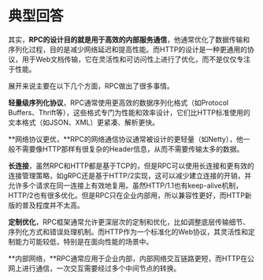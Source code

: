# 典型回答

其实，**RPC的设计目的就是用于高效的内部服务通信**，他通常优化了数据传输和序列化过程，目的是减少网络延迟和提高性能。而HTTP的设计是一种更通用的协议，用于Web文档传输，它在灵活性和可访问性上进行了优化，而不是仅仅专注于性能。

展开来说主要在以下几个方面，RPC做出了很多事情。

**轻量级序列化协议**，RPC通常使用更高效的数据序列化格式（如Protocol Buffers、Thrift等），这些格式专门为性能和效率设计，它们比HTTP标准使用的文本格式（如JSON、XML）更紧凑、解析更快。

**网络协议更优，**RPC的网络通信协议通常被设计的更轻量（如Netty），他一般不需要像HTTP那样有很复杂的Header信息，从而不需要传输太多的数据。

**长连接**，虽然RPC和HTTP都是基于TCP的，但是RPC可以使用长连接和更有效的连接管理策略，如gRPC还是基于HTTP/2实现，这可以减少建立连接的开销，并允许多个请求在同一连接上有效地复用。虽然HTTP/1.1也有keep-alive机制，HTTP/2也有很多优化。但是RPC只在企业内部用，所以兼容性更好，而HTTP新版的普及程度并不太高。

**定制优化**，RPC框架通常允许更深层次的定制和优化，比如调整底层传输细节、序列化方式和错误处理机制。而HTTP作为一个标准化的Web协议，其灵活性和定制能力可能较低，特别是在面向性能的场景中。

**内部网络，**RPC通常应用于企业内部，内部网络交互链路更短，而HTTP在公网上进行通信，一次交互需要经过多个中间节点的转换。
